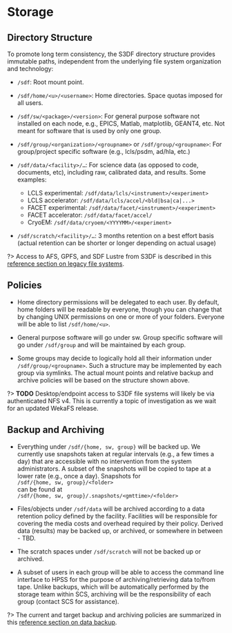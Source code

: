 # Storage

## Directory Structure

To promote long term consistency, the S3DF directory structure provides immutable paths, independent from the underlying file system organization and technology:

* `/sdf`: Root mount point.

* `/sdf/home/<u>/<username>`: Home directories.  Space quotas imposed for all users.

* `/sdf/sw/<package>/<version>`: For general purpose software not installed on each node, e.g., EPICS, Matlab, matplotlib, GEANT4, etc.  Not meant for software that is used by only one group.

* `/sdf/group/<organization>/<groupname>` or `/sdf/group/<groupname>`: For group/project specific software (e.g., lcls/psdm, ad/hla, etc.)

* `/sdf/data/<facility>/…`: For science data (as opposed to code, documents, etc), including raw, calibrated data, and results. Some examples:
  - LCLS experimental: `/sdf/data/lcls/<instrument>/<experiment>`
  - LCLS accelerator: `/sdf/data/lcls/accel/<bld|bsa|ca|...>`
  - FACET experimental: `/sdf/data/facet/<instrument>/<experiment>`
  - FACET accelerator: `/sdf/data/facet/accel/`
  - CryoEM: `/sdf/data/cryoem/<YYYYMM>/<experiment>`

* `/sdf/scratch/<facility>/…`: 3 months retention on a best effort basis (actual retention can be shorter or longer depending on actual usage)

?> Access to AFS, GPFS, and SDF Lustre from S3DF is described in this
[reference section on legacy file systems](reference.md#legacyfs).

## Policies

- Home directory permissions will be delegated to each user. By default, home folders will be readable by everyone, though you can change that by changing UNIX permissions on one or more of your folders. Everyone will be able to list `/sdf/home/<u>`.

- General purpose software will go under sw. Group specific software will go under `/sdf/group` and will be maintained by each group.

- Some groups may decide to logically hold all their information under `/sdf/group/<groupname>`. Such a structure may be implemented by each group via symlinks. The actual mount points and relative backup and archive policies will be based on the structure shown above. 

?> __TODO__ Desktop/endpoint access to S3DF file systems will likely be via authenticated NFS v4.  This is currently a topic of investigation as we wait for an updated WekaFS release.


## Backup and Archiving

- Everything under `/sdf/{home, sw, group}` will be backed up. We currently use snapshots taken at regular intervals (e.g., a few times a day) that are accessible with no intervention from the system administrators. A subset of the snapshots will be copied to tape at a lower rate (e.g., once a day). Snapshots for\
`/sdf/{home, sw, group}/<folder>`\
can be found at\
`/sdf/{home, sw, group}/.snapshots/<gmttime>/<folder>`

- Files/objects under `/sdf/data` will be archived according to a data retention policy defined by the facility. Facilities will be responsible for covering the media costs and overhead required by their policy. Derived data (results) may be backed up, or archived, or somewhere in between - TBD.

- The scratch spaces under `/sdf/scratch` will not be backed up or archived. 

- A subset of users in each group will be able to access the command line interface to HPSS for the purpose of archiving/retrieving data to/from tape. Unlike backups, which will be automatically performed by the storage team within SCS, archiving will be the responsibility of each group (contact SCS for assistance).


?> The current and target backup and archiving policies are summarized in this [reference section on data backup](reference.md#backup).

